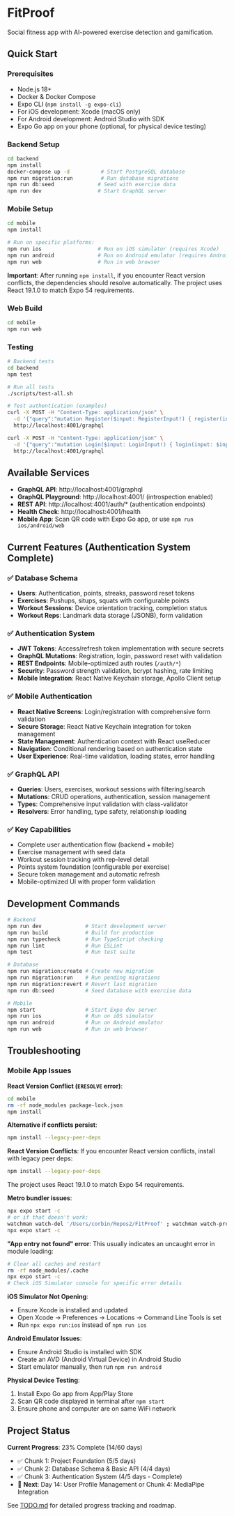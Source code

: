 # FitProof

Social fitness app with AI-powered exercise detection and gamification.

## Quick Start

### Prerequisites
- Node.js 18+
- Docker & Docker Compose
- Expo CLI (`npm install -g expo-cli`)
- For iOS development: Xcode (macOS only)
- For Android development: Android Studio with SDK
- Expo Go app on your phone (optional, for physical device testing)

### Backend Setup
```bash
cd backend
npm install
docker-compose up -d          # Start PostgreSQL database
npm run migration:run         # Run database migrations
npm run db:seed              # Seed with exercise data
npm run dev                  # Start GraphQL server
```

### Mobile Setup
```bash
cd mobile
npm install

# Run on specific platforms:
npm run ios                  # Run on iOS simulator (requires Xcode)
npm run android              # Run on Android emulator (requires Android Studio)
npm run web                  # Run in web browser
```

**Important**: After running `npm install`, if you encounter React version conflicts, the dependencies should resolve automatically. The project uses React 19.1.0 to match Expo 54 requirements.

### Web Build
```bash
cd mobile
npm run web
```

### Testing
```bash
# Backend tests
cd backend
npm test

# Run all tests
./scripts/test-all.sh

# Test authentication (examples)
curl -X POST -H "Content-Type: application/json" \
  -d '{"query":"mutation Register($input: RegisterInput!) { register(input: $input) { success message authData { accessToken user { email username } } } }", "variables":{"input":{"email":"test@example.com","username":"testuser","password":"TestPassword123!"}}}' \
  http://localhost:4001/graphql

curl -X POST -H "Content-Type: application/json" \
  -d '{"query":"mutation Login($input: LoginInput!) { login(input: $input) { success message authData { accessToken user { email username } } } }", "variables":{"input":{"emailOrUsername":"test@example.com","password":"TestPassword123!"}}}' \
  http://localhost:4001/graphql
```

## Available Services

- **GraphQL API**: http://localhost:4001/graphql
- **GraphQL Playground**: http://localhost:4001/ (introspection enabled)
- **REST API**: http://localhost:4001/auth/* (authentication endpoints)
- **Health Check**: http://localhost:4001/health
- **Mobile App**: Scan QR code with Expo Go app, or use `npm run ios/android/web`

## Current Features (Authentication System Complete)

### ✅ Database Schema
- **Users**: Authentication, points, streaks, password reset tokens
- **Exercises**: Pushups, situps, squats with configurable points
- **Workout Sessions**: Device orientation tracking, completion status
- **Workout Reps**: Landmark data storage (JSONB), form validation

### ✅ Authentication System
- **JWT Tokens**: Access/refresh token implementation with secure secrets
- **GraphQL Mutations**: Registration, login, password reset with validation
- **REST Endpoints**: Mobile-optimized auth routes (`/auth/*`)
- **Security**: Password strength validation, bcrypt hashing, rate limiting
- **Mobile Integration**: React Native Keychain storage, Apollo Client setup

### ✅ Mobile Authentication
- **React Native Screens**: Login/registration with comprehensive form validation
- **Secure Storage**: React Native Keychain integration for token management
- **State Management**: Authentication context with React useReducer
- **Navigation**: Conditional rendering based on authentication state
- **User Experience**: Real-time validation, loading states, error handling

### ✅ GraphQL API
- **Queries**: Users, exercises, workout sessions with filtering/search
- **Mutations**: CRUD operations, authentication, session management
- **Types**: Comprehensive input validation with class-validator
- **Resolvers**: Error handling, type safety, relationship loading

### ✅ Key Capabilities
- Complete user authentication flow (backend + mobile)
- Exercise management with seed data
- Workout session tracking with rep-level detail
- Points system foundation (configurable per exercise)
- Secure token management and automatic refresh
- Mobile-optimized UI with proper form validation

## Development Commands

```bash
# Backend
npm run dev              # Start development server
npm run build            # Build for production
npm run typecheck        # Run TypeScript checking
npm run lint             # Run ESLint
npm test                 # Run test suite

# Database
npm run migration:create # Create new migration
npm run migration:run    # Run pending migrations
npm run migration:revert # Revert last migration
npm run db:seed          # Seed database with exercise data

# Mobile
npm start                # Start Expo dev server
npm run ios              # Run on iOS simulator
npm run android          # Run on Android emulator
npm run web              # Run in web browser
```

## Troubleshooting

### Mobile App Issues

**React Version Conflict (`ERESOLVE` error)**:
```bash
cd mobile
rm -rf node_modules package-lock.json
npm install
```

**Alternative if conflicts persist**:
```bash
npm install --legacy-peer-deps
```

**React Version Conflicts**:
If you encounter React version conflicts, install with legacy peer deps:
```bash
npm install --legacy-peer-deps
```

The project uses React 19.1.0 to match Expo 54 requirements.

**Metro bundler issues**:
```bash
npx expo start -c
# or if that doesn't work:
watchman watch-del '/Users/corbin/Repos2/FitProof' ; watchman watch-project '/Users/corbin/Repos2/FitProof'
npx expo start -c
```

**"App entry not found" error**:
This usually indicates an uncaught error in module loading:
```bash
# Clear all caches and restart
rm -rf node_modules/.cache
npx expo start -c
# Check iOS Simulator console for specific error details
```

**iOS Simulator Not Opening**:
- Ensure Xcode is installed and updated
- Open Xcode → Preferences → Locations → Command Line Tools is set
- Run `npx expo run:ios` instead of `npm run ios`

**Android Emulator Issues**:
- Ensure Android Studio is installed with SDK
- Create an AVD (Android Virtual Device) in Android Studio
- Start emulator manually, then run `npm run android`

**Physical Device Testing**:
1. Install Expo Go app from App/Play Store
2. Scan QR code displayed in terminal after `npm start`
3. Ensure phone and computer are on same WiFi network

## Project Status

**Current Progress**: 23% Complete (14/60 days)
- ✅ Chunk 1: Project Foundation (5/5 days)
- ✅ Chunk 2: Database Schema & Basic API (4/4 days)
- ✅ Chunk 3: Authentication System (4/5 days - Complete)
- 🔄 **Next**: Day 14: User Profile Management or Chunk 4: MediaPipe Integration

See [TODO.md](./TODO.md) for detailed progress tracking and roadmap.
